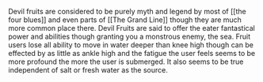Devil fruits are considered to be purely myth and legend by most of [[the four blues]] and even parts of [[The Grand Line]] though they are much more common place there. Devil Fruits are said to offer the eater fantastical power and abilities though granting you a monstrous enemy, the sea. Fruit users lose all ability to move in water deeper than knee high though can be effected by as little as ankle high and the fatigue the user feels seems to be more profound the more the user is submerged. It also seems to be true independent of salt or fresh water as the source.
